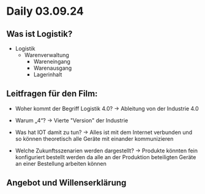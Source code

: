 # Daily 03.09.24

## Was ist Logistik?
- Logistik
  - Warenverwaltung
    - Wareneingang
    - Warenausgang
    - Lagerinhalt

## Leitfragen für den Film:
- Woher kommt der Begriff Logistik 4.0?
  -> Ableitung von der Industrie 4.0

- Warum „4“?
  -> Vierte "Version" der Industrie 

- Was hat IOT damit zu tun?
  -> Alles ist mit dem Internet verbunden und so können theoretisch alle Geräte mit einander kommunizieren

- Welche Zukunftsszenarien werden dargestellt?
  -> Produkte könnten fein konfiguriert bestellt werden da alle an der Produktion beteiligten Geräte an einer Bestellung arbeiten können

## Angebot und Willenserklärung

